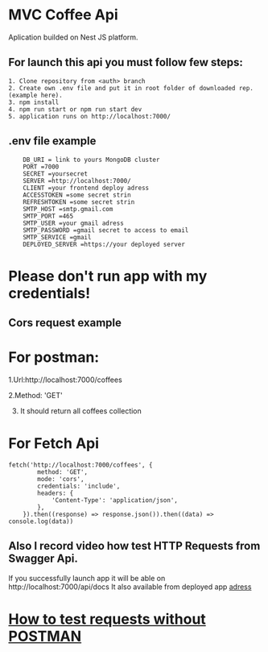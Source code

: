 # MVC Coffee Api

Aplication builded on Nest JS platform.

## For launch this api you must follow few steps:

    1. Clone repository from <auth> branch
    2. Create own .env file and put it in root folder of downloaded rep. (example here).
    3. npm install
    4. npm run start or npm run start dev
    5. application runs on http://localhost:7000/
    
## .env file example
``` 
    DB_URI = link to yours MongoDB cluster
    PORT =7000
    SECRET =yoursecret
    SERVER =http://localhost:7000/
    CLIENT =your frontend deploy adress
    ACCESSTOKEN =some secret strin
    REFRESHTOKEN =some secret strin
    SMTP_HOST =smtp.gmail.com
    SMTP_PORT =465
    SMTP_USER =your gmail adress
    SMTP_PASSWORD =gmail secret to access to email
    SMTP_SERVICE =gmail
    DEPLOYED_SERVER =https://your deployed server 
```

# Please don't run app with my credentials!

## Cors request example 
  # For postman: 
   
1.Url:http://localhost:7000/coffees

2.Method: 'GET'

3. It should return all coffees collection

# For Fetch Api

```
fetch('http://localhost:7000/coffees', {
		method: 'GET',
		mode: 'cors',
		credentials: 'include',
		headers: {
			'Content-Type': 'application/json',
		},
	}).then((response) => response.json()).then((data) => console.log(data))

```

## Also I record  video how test HTTP Requests from Swagger Api.

If you successfully launch app it will be able on http://localhost:7000/api/docs
It also available from deployed app [adress](https://guiseppe-production.up.railway.app/api/docs)

# [How to test requests without POSTMAN](https://youtu.be/X4vlwm4xzVk)

